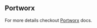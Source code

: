 <!-- TEMPLATE: This file was automatically generated with `generate_addon_structure.sh` and should be modified as necessary -->
## Portworx

<!-- TEMPLATE: Insert a short description here. -->

For more details checkout [Portworx](https://docs.portworx.com/) docs.

<!-- TEMPLATE: Please do not remove BEGIN_TF_DOCS/END_TF_DOCS comments below -->
<!-- BEGIN_TF_DOCS -->
<!-- END_TF_DOCS -->
